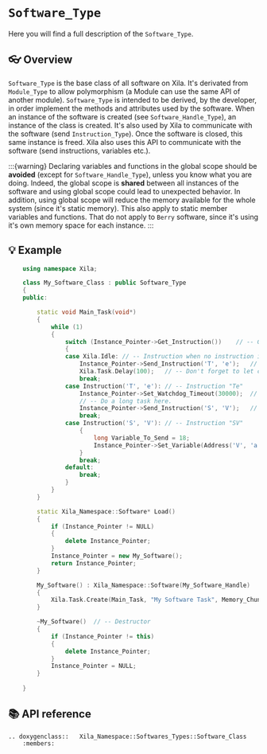 # `Software_Type`

Here you will find a full description of the `Software_Type`.

## 👓 Overview

`Software_Type` is the base class of all software on Xila. It's derivated from `Module_Type` to allow polymorphism (a Module can use the same API of another module). `Software_Type` is intended to be derived, by the developer, in order implement the methods and attributes used by the software. When an instance of the software is created (see `Software_Handle_Type`), an instance of the class is created. It's also used by Xila to communicate with the software (send `Instruction_Type`). Once the software is closed, this same instance is freed. Xila also uses this API to communicate with the software (send instructions, variables etc.).

:::{warning}
Declaring variables and functions in the global scope should be **avoided** (except for `Software_Handle_Type`), unless you know what you are doing. Indeed, the global scope is **shared** between all instances of the software and using global scope could lead to unexpected behavior. In addition, using global scope will reduce the memory available for the whole system (since it's static memory). This also apply to static member variables and functions. That do not apply to `Berry` software, since it's using it's own memory space for each instance. 
:::

## 💡 Example

```cpp
    using namespace Xila;

    class My_Software_Class : public Software_Type
    {
    public:

        static void Main_Task(void*)
        {
            while (1)
            {
                switch (Instance_Pointer->Get_Instruction())    // -- Get instruction from the instruction queue.
                {
                case Xila.Idle: // -- Instruction when no instruction is available.
                    Instance_Pointer->Send_Instruction('T', 'e');   // -- Send the instruction "Te" to the instruction queue.
                    Xila.Task.Delay(100);   // -- Don't forget to let compute time to other software.
                    break;
                case Instruction('T', 'e'): // -- Instruction "Te"
                    Instance_Pointer->Set_Watchdog_Timeout(30000);  // -- Set watchdog timeout to maximum (30 seconds), will automatically reset to 5 seconds when delay is called.
                    // -- Do a long task here.
                    Instance_Pointer->Send_Instruction('S', 'V');   // -- Send the instruction "SV" to the instruction queue.
                    break;
                case Instruction('S', 'V'): // -- Instruction "SV"
                    {
                        long Variable_To_Send = 18;
                        Instance_Pointer->Set_Variable(Address('V', 'a'), Xila.Variable_Long, &Variable_To_Send);    // -- Set a long variable at the address "Va" with the value 18.
                    }
                    break;
                default:
                    break;
                }
            }
        }

        static Xila_Namespace::Software* Load()
        {
            if (Instance_Pointer != NULL)
            {
                delete Instance_Pointer;
            }
            Instance_Pointer = new My_Software();
            return Instance_Pointer;
        }

        My_Software() : Xila_Namespace::Software(My_Software_Handle)    // -- Constructor
        {
            Xila.Task.Create(Main_Task, "My Software Task", Memory_Chunk(4), NULL, &Task_Handle);
        }

        ~My_Software()  // -- Destructor
        {
            if (Instance_Pointer != this)
            {
                delete Instance_Pointer;
            }
            Instance_Pointer = NULL;
        }
       
    }
```

## 📚 API reference

```{eval-rst}
.. doxygenclass::   Xila_Namespace::Softwares_Types::Software_Class
    :members:
```
